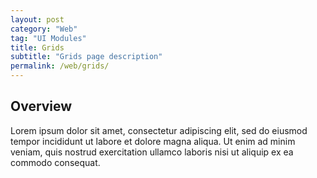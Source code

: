 ```yaml
---
layout: post
category: "Web"
tag: "UI Modules"
title: Grids
subtitle: "Grids page description"
permalink: /web/grids/
---
```


## Overview

Lorem ipsum dolor sit amet, consectetur adipiscing elit, sed do eiusmod tempor incididunt ut labore et dolore magna aliqua. Ut enim ad minim veniam, quis nostrud exercitation ullamco laboris nisi ut aliquip ex ea commodo consequat.